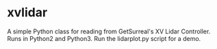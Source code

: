 # xvlidar
A simple Python class for reading from GetSurreal's XV Lidar Controller.  Runs in Python2 and Python3.
Run the lidarplot.py script for a demo.
